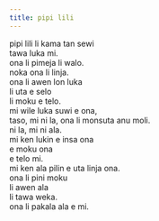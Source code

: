 ```yaml
---
title: pipi lili
---
```


pipi lili li kama tan sewi  
tawa luka mi.  
ona li pimeja li walo.  
noka ona li linja.  
ona li awen lon luka  
li uta e selo  
li moku e telo.  
mi wile luka suwi e ona,  
taso, mi ni la, ona li monsuta anu moli.  
ni la, mi ni ala.  
mi ken lukin e insa ona  
e moku ona  
e telo mi.  
mi ken ala pilin e uta linja ona.  
ona li pini moku  
li awen ala  
li tawa weka.  
ona li pakala ala e mi.  
